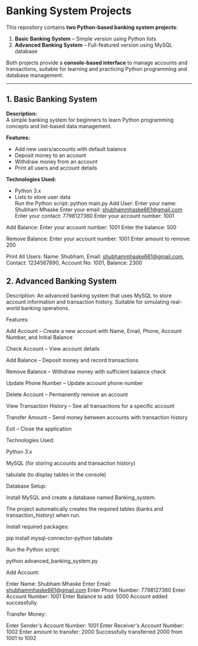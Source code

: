 # Banking System Projects

This repository contains **two Python-based banking system projects**:

1. **Basic Banking System** – Simple version using Python lists  
2. **Advanced Banking System** – Full-featured version using MySQL database  

Both projects provide a **console-based interface** to manage accounts and transactions, suitable for learning and practicing Python programming and database management.


---

## 1. Basic Banking System

**Description:**  
A simple banking system for beginners to learn Python programming concepts and list-based data management.

**Features:**

- Add new users/accounts with default balance  
- Deposit money to an account  
- Withdraw money from an account  
- Print all users and account details  

**Technologies Used:**  

- Python 3.x  
- Lists to store user data  
Run the Python script:
python main.py
Add User:
Enter your name: Shubham Mhaske
Enter your email: shubhammhaske661@gmail.com
Enter your contact: 7798127360
Enter your account number: 1001

Add Balance:
Enter your account number: 1001
Enter the balance: 500

Remove Balance:
Enter your account number: 1001
Enter amount to remove: 200

Print All Users:
Name: Shubham, Email: shubhammhaske661@gmail.com, Contact: 1234567890, Account No: 1001, Balance: 2300

## 2. Advanced Banking System

Description:
An advanced banking system that uses MySQL to store account information and transaction history. Suitable for simulating real-world banking operations.

Features:

Add Account – Create a new account with Name, Email, Phone, Account Number, and Initial Balance

Check Account – View account details

Add Balance – Deposit money and record transactions

Remove Balance – Withdraw money with sufficient balance check

Update Phone Number – Update account phone number

Delete Account – Permanently remove an account

View Transaction History – See all transactions for a specific account

Transfer Amount – Send money between accounts with transaction history

Exit – Close the application

Technologies Used:

Python 3.x

MySQL (for storing accounts and transaction history)

tabulate (to display tables in the console)

Database Setup:

Install MySQL and create a database named Banking_system.

The project automatically creates the required tables (banks and transaction_history) when run.

Install required packages:

pip install mysql-connector-python tabulate


Run the Python script:

python advanced_banking_system.py


Add Account:

Enter Name: Shubham Mhaske
Enter Email: shubhammhaske661@gmail.com
Enter Phone Number: 7798127360
Enter Account Number: 1001
Enter Balance to add: 5000
Account added successfully.


Transfer Money:

Enter Sender's Account Number: 1001
Enter Receiver's Account Number: 1002
Enter amount to transfer: 2000
Successfully transferred 2000 from 1001 to 1002

